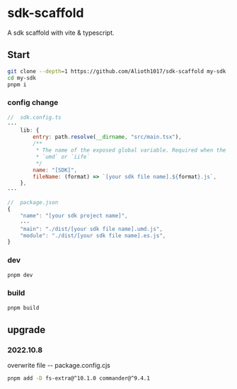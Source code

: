 # sdk-scaffold

A sdk scaffold with vite & typescript.

## Start

```bash
git clone --depth=1 https://github.com/Alioth1017/sdk-scaffold my-sdk
cd my-sdk
pnpm i
```

### config change

```js
//  sdk.config.ts
···
    lib: {
        entry: path.resolve(__dirname, "src/main.tsx"),
        /**
         * The name of the exposed global variable. Required when the `formats` option includes
         * `umd` or `iife`
         */
        name: "[SDK]",
        fileName: (format) => `[your sdk file name].${format}.js`,
    },
···
```

```js
//  package.json
{
    "name": "[your sdk project name]",
    ···
    "main": "./dist/[your sdk file name].umd.js",
    "module": "./dist/[your sdk file name].es.js",
}
```

### dev

```bash
pnpm dev
```

### build

```bash
pnpm build
```


## upgrade

### 2022.10.8

overwrite file
-- package.config.cjs

```bash
pnpm add -D fs-extra@^10.1.0 commander@^9.4.1
```
